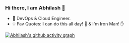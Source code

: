 ### Hi there, I am Abhilash 👋

- 🔭 DevOps & Cloud Engineer.
- 💡 Fav Quotes: I can do this all day! 💪 & I'm Iron Man! ✋
<!--
<details>
<summary>- 📫 How to reach me:</summary>
  [Linkedin](https://www.linkedin.com/in/abhilashindulkar)
  Medium https://abhilashindulkar.medium.com
  Twitter https://twitter.com/starkonbullet
</details>
-->

[![Abhilash's github activity graph](https://github-readme-activity-graph.vercel.app/graph?username=abhilashindulkar&theme=github)](https://github.com/ashutosh00710/github-readme-activity-graph)
